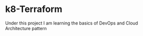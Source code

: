 # k8-Terraform
Under this project I am learning the basics of DevOps and Cloud Architecture pattern
